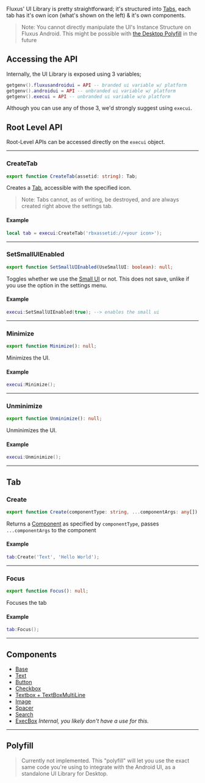 Fluxus' UI Library is pretty straightforward; it's structured into [Tabs](#createtab), each tab has it's own icon (what's shown on the left) & it's own components.

> Note: You cannot directly manipulate the UI's Instance Structure on Fluxus Android.
> This might be possible with [the Desktop Polyfill](#polyfill) in the future

## Accessing the API
Internally, the UI Library is exposed using 3 variables;
```lua
getgenv().fluxusandroidui = API -- branded ui variable w/ platform
getgenv().androidui = API -- unbranded ui variable w/ platform
getgenv().execui = API -- unbranded ui variable w/o platform
```

Although you can use any of those 3, we'd strongly suggest using `execui`.

## Root Level API
Root-Level APIs can be accessed directly on the `execui` object.

---
### CreateTab
```ts
export function CreateTab(assetid: string): Tab;
```
Creates a [Tab](#tab), accessible with the specified icon.

> Note: Tabs cannot, as of writing, be destroyed, and are always created right above the settings tab.

#### Example
```lua
local tab = execui:CreateTab('rbxassetid://<your icon>');
```
---
### SetSmallUIEnabled
```ts
export function SetSmallUIEnabled(UseSmallUI: boolean): null;
```
Toggles whether we use the [Small UI](/Getting%20Started/Settings#SmallUI) or not. This does not save, unlike if you use the option in the settings menu.

#### Example
```lua
execui:SetSmallUIEnabled(true); --> enables the small ui
```
---
### Minimize
```ts
export function Minimize(): null;
```
Minimizes the UI.

#### Example
```lua
execui:Minimize();
```
---
### Unminimize
```ts
export function Unminimize(): null;
```
Unminimizes the UI.

#### Example
```lua
execui:Unminimize();
```
---
## Tab
### Create
```ts
export function Create(componentType: string, ...componentArgs: any[]): Component;
```
Returns a [Component](#components) as specified by `componentType`, passes `...componentArgs` to the component

#### Example
```lua
tab:Create('Text', 'Hello World');
```
---
### Focus
```ts
export function Focus(): null;
```
Focuses the tab

#### Example
```lua
tab:Focus();
```
---
## Components
- [Base](/Developers/UI/Components/Base)
- [Text](/Developers/UI/Components/Text)
- [Button](/Developers/UI/Components/Button)
- [Checkbox](/Developers/UI/Components/Checkbox)
- [Textbox + TextBoxMultiLine](/Developers/UI/Components/Textbox)
- [Image](/Developers/UI/Components/Image)
- [Spacer](/Developers/UI/Components/Spacer)
- [Search](/Developers/UI/Components/Search)
- [ExecBox](/Developers/UI/Components/ExecBox) _Internal, you likely don't have a use for this._
---
## Polyfill
> Currently not implemented. This "polyfill" will let you use the exact same code you're using to integrate with the Android UI, as a standalone UI Library for Desktop.